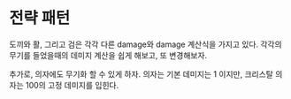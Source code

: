 # 전략 패턴

도끼와 활, 그리고 검은 각각 다른 damage와 damage 계산식을 가지고 있다.
각각의 무기를 들었을때의 데미지 계산을 쉽게 해보고, 또 변경해보자.

추가로, 의자에도 무기화 할 수 있게 하자. 의자는 기본 데미지는 1 이지만, 크리스탈 의자는 100의 고정 데미지를 입힌다.